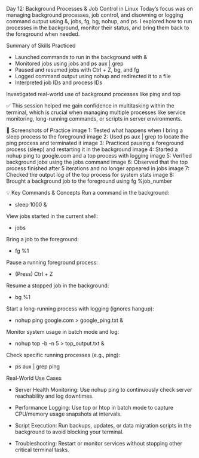 Day 12: Background Processes & Job Control in Linux
Today’s focus was on managing background processes, job control, and disowning or logging command output using &, jobs, fg, bg, nohup, and ps. I explored how to run processes in the background, monitor their status, and bring them back to the foreground when needed.

Summary of Skills Practiced
- Launched commands to run in the background with &
- Monitored jobs using jobs and ps aux | grep
- Paused and resumed jobs with Ctrl + Z, bg, and fg
- Logged command output using nohup and redirected it to a file
- Interpreted job IDs and process IDs

Investigated real-world use of background processes like ping and top

✅ This session helped me gain confidence in multitasking within the terminal, which is crucial when managing multiple processes like service monitoring, long-running commands, or scripts in server environments.

📸 Screenshots of Practice
image 1: Tested what happens when I bring a sleep process to the foreground
image 2: Used ps aux | grep to locate the ping process and terminated it
image 3: Practiced pausing a foreground process (sleep) and restarting it in the background
image 4: Started a nohup ping to google.com and a top process with logging
image 5: Verified background jobs using the jobs command
image 6: Observed that the top process finished after 5 iterations and no longer appeared in jobs
image 7: Checked the output log of the top process for system stats
image 8: Brought a background job to the foreground using fg %job_number

💡 Key Commands & Concepts
Run a command in the background:
- sleep 1000 &

View jobs started in the current shell:
- jobs

Bring a job to the foreground:
- fg %1

Pause a running foreground process:
- (Press) Ctrl + Z

Resume a stopped job in the background:
- bg %1

Start a long-running process with logging (ignores hangup):
- nohup ping google.com > google_ping.txt &

Monitor system usage in batch mode and log:
- nohup top -b -n 5 > top_output.txt &

Check specific running processes (e.g., ping):
- ps aux | grep ping

Real-World Use Cases
- Server Health Monitoring: Use nohup ping to continuously check server reachability and log downtimes.

- Performance Logging: Use top or htop in batch mode to capture CPU/memory usage snapshots at intervals.

- Script Execution: Run backups, updates, or data migration scripts in the background to avoid blocking your terminal.

- Troubleshooting: Restart or monitor services without stopping other critical terminal tasks.